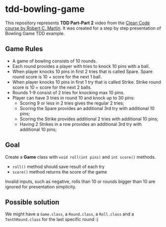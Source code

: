 tdd-bowling-game
================

This repository represents **TDD Part-Part 2** video from the 
[Clean Code course by Robert C. Martin](https://www.oreilly.com/library/view/clean-code/9780134661742/).
It was created for a step by step presentation of Bowling Game TDD example. 

Game Rules
----------

* A game of bowling consists of 10 rounds. 
* Each round provides a player with tries to knock 10 pins with a ball.
* When player knocks 10 pins in first 2 tries that is called Spare. Spare round score is 10 + score for the next 1 ball.
* When player knocks 10 pins in first 1 try that is called Strike. Strike round score is 10 + score for the next 2 balls.
* Rounds 1-9 consist of 2 tries for knocking max 10 pins.
* Player can have 3 tries in round 10 and knock up to 30 pins:
    * Scoring 9 or less in 2 tries gives the regular 2 tries;
    * Scoring the Spare provides an additional 3rd try with additional 10 pins;
    * Scoring the Strike provides additional 2 tries with additional 10 pins;
    * Having 2 Strikes in a row provides an additional 3rd try with additional 10 pins;
    
Goal
----

Create a **Game** class with `void roll(int pins)` and `int score()` methods.
* `roll()` method should save result of each try
* `score()` method returns the score of the game

Invalid inputs, such as negative, rolls than 10 or rounds bigger than 10 are ignored for presentation simplicity.  

Possible solution
-----------------

We might have a `Game.class`, a `Round.class`, a `Roll.class` and a `TenthRound.class` for the last specific round :)